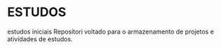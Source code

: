 # ESTUDOS
estudos iniciais 
    Reposítori voltado para o armazenamento de projetos e atividades de estudos.